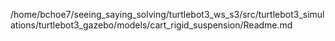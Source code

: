 /home/bchoe7/seeing_saying_solving/turtlebot3_ws_s3/src/turtlebot3_simulations/turtlebot3_gazebo/models/cart_rigid_suspension/Readme.md